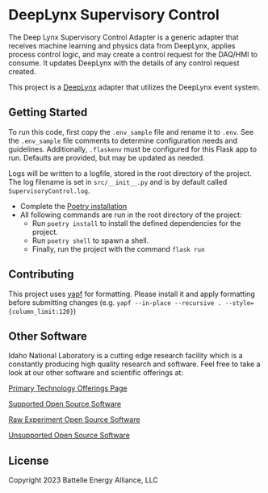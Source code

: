 # DeepLynx Supervisory Control

The Deep Lynx Supervisory Control Adapter is a generic adapter that receives machine learning and physics data from DeepLynx, applies process control logic, and may create a control request for the DAQ/HMI to consume. It updates DeepLynx with the details of any control request created. 

This project is a [DeepLynx](https://github.com/idaholab/Deep-Lynx) adapter that utilizes the DeepLynx event system.

## Getting Started
To run this code, first copy the `.env_sample` file and rename it to `.env`. 
See the `.env_sample` file comments to determine configuration needs and guidelines.
Additionally, `.flaskenv` must be configured for this Flask app to run. Defaults are provided, but may be updated as needed.

Logs will be written to a logfile, stored in the root directory of the project. The log filename is set in `src/__init__.py` and is by default called `SupervisoryControl.log`.

* Complete the [Poetry installation](https://python-poetry.org/)
* All following commands are run in the root directory of the project:
    * Run `poetry install` to install the defined dependencies for the project.
    * Run `poetry shell` to spawn a shell.
    * Finally, run the project with the command `flask run`

## Contributing

This project uses [yapf](https://github.com/google/yapf) for formatting. Please install it and apply formatting before submitting changes (e.g. `yapf --in-place --recursive . --style={column_limit:120}`)

## Other Software
Idaho National Laboratory is a cutting edge research facility which is a constantly producing high quality research and software. Feel free to take a look at our other software and scientific offerings at:

[Primary Technology Offerings Page](https://www.inl.gov/inl-initiatives/technology-deployment)

[Supported Open Source Software](https://github.com/idaholab)

[Raw Experiment Open Source Software](https://github.com/IdahoLabResearch)

[Unsupported Open Source Software](https://github.com/IdahoLabCuttingBoard)

## License

Copyright 2023 Battelle Energy Alliance, LLC
